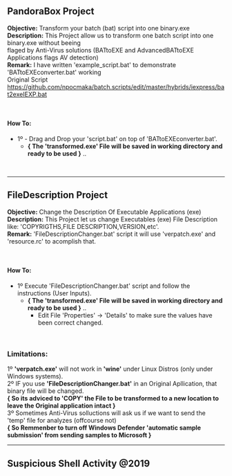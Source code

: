 ## PandoraBox Project

**Objective:** Transform your batch (bat) script into one binary.exe<br />
**Description:** This Project allow us to transform one batch script into one binary.exe without beeing<br />
flaged by Anti-Virus solutions (BATtoEXE and AdvancedBATtoEXE Applications flags AV detection)<br />
**Remark:** I have written 'example_script.bat' to demonstrate 'BATtoEXEconverter.bat' working<br />
Original Script https://github.com/npocmaka/batch.scripts/edit/master/hybrids/iexpress/bat2exeIEXP.bat

<br />

#### How To:
- 1º - Drag and Drop your 'script.bat' on top of 'BATtoEXEconverter.bat'.<br />
  - **{ The 'transformed.exe' File will be saved in working directory and ready to be used }** ..<br />

<br />

---

## FileDescription Project

**Objective:** Change the Description Of Executable Applications (exe)<br />
**Description:** This Project let us change Executables (exe) File Description like: 'COPYRIGTHS,FILE DESCRIPTION,VERSION,etc'.<br />
**Remark:** 'FileDescriptionChanger.bat' script it will use 'verpatch.exe' and 'resource.rc' to acomplish that.

<br /> 

#### How To:
- 1º Execute 'FileDescriptionChanger.bat' script and follow the instructions (User Inputs).<br />
  - **{ The 'transformed.exe' File will be saved in working directory and ready to be used }** ..<br />
    - Edit File 'Properties' -> 'Details' to make sure the values have been correct changed.<br />

<br />

### Limitations:
1º **'verpatch.exe'** will not work in **'wine'** under Linux Distros (only under Windows systems).<br />
2º IF you use **'FileDescriptionChanger.bat'** in an Original Apllication, that binary file will be changed.<br />
**{ So its adviced to 'COPY' the File to be transformed to a new location to leave the Original application intact }**<br />
3º Sometimes Anti-Virus solluctions will ask us if we want to send the 'temp' file for analyzes (offcourse not)<br />
**{ So Remmenber to turn off Windows Defender 'automatic sample submission' from sending samples to Microsoft }**

---

## Suspicious Shell Activity @2019
